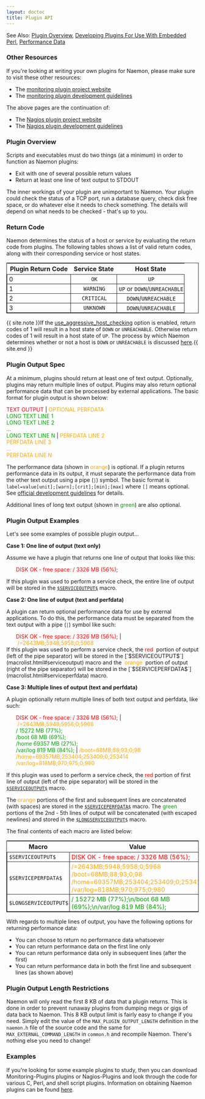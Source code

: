 ```yaml
---
layout: doctoc
title: Plugin API
---
```

<style>table, td { border: 1px solid; } td { padding: 2px; padding-left: 5px; }</style>
<span class="glyphicon glyphicon-arrow-right"></span> See Also: [Plugin Overview](plugins.html), [Developing Plugins For Use With Embedded Perl](epnplugins.html), [Performance Data](perfdata.html)

### Other Resources

If you're looking at writing your own plugins for Naemon, please make sure to visit these other resources:

* The [monitoring plugin project website](https://monitoring-plugins.org/)
* The [monitoring plugin development guidelines](https://monitoring-plugins.org/doc/guidelines.html)

The above pages are the continuation of:

* The [Nagios plugin project website](https://nagios-plugins.org)
* The [Nagios plugin development guidelines](https://nagios-plugins.org/doc/guidelines.html)

### Plugin Overview

Scripts and executables must do two things (at a minimum) in order to function as Naemon plugins:

* Exit with one of several possible return values
* Return at least one line of text output to STDOUT

The inner workings of your plugin are unimportant to Naemon.  Your plugin could check the status of a TCP port, run a database query, check disk free space, or do whatever else it needs to check something.   The details will depend on what needs to be checked - that's up to you.

### Return Code

Naemon determines the status of a host or service by evaluating the return code from plugins.  The following tables shows a list of valid return codes, along with their corresponding service or host states.

| Plugin Return Code | Service State | Host State                   |
|--------------------|:-------------:|:----------------------------:|
| 0                  | `OK`          | `UP`                         |
| 1                  | `WARNING`     | `UP` or `DOWN`/`UNREACHABLE` |
| 2                  | `CRITICAL`    | `DOWN`/`UNREACHABLE`         |
| 3                  | `UNKNOWN`     | `DOWN`/`UNREACHABLE`         |

{{ site.note }}If the [use_aggressive_host_checking](configmain.html#use_aggressive_host_checking) option is enabled, return codes of 1 will result in a host state of `DOWN` or `UNREACHABLE`.  Otherwise return codes of 1 will result in a host state of `UP`.  The process by which Naemon determines whether or not a host is `DOWN` or `UNREACHABLE` is discussed [here](networkreachability.html).{{ site.end }}

### Plugin Output Spec

At a minimum, plugins should return at least one of text output.  Optionally, plugins may return multiple lines of output.  Plugins may also return optional performance data that can be processed by external applications.  The basic format for plugin output is shown below:

<p><font color="red">TEXT OUTPUT</font> | <font color="#FFA500">OPTIONAL PERFDATA</font><br>
<font color="#00A500">LONG TEXT LINE 1<br>
LONG TEXT LINE 2<br>
...<br>
LONG TEXT LINE N  </font>| <font color="#FFA500">PERFDATA LINE 2</font><br>
<font color="#FFA500">PERFDATA LINE 3<br>
...<br>
PERFDATA LINE N</font>
</p>

The performance data (shown in <font color="#FFA500">orange</font>) is optional.  If a plugin returns performance data in its output, it must separate the performance data from the other text output using a pipe (`|`) symbol.  The basic format is `label=value[unit];[warn];[crit];[min];[max]` where `[]` means optional.  See [official development guidelines](https://monitoring-plugins.org/doc/guidelines.html#AEN201) for details.

Additional lines of long text output (shown in <font color="#00A500">green</font>) are also optional.

### Plugin Output Examples

Let's see some examples of possible plugin output...

**Case 1: One line of output (text only)**

Assume we have a plugin that returns one line of output that looks like this:

<div style="padding: 0 0 0 25px;">
<div style="display: inline; color: red;">DISK OK - free space: / 3326 MB (56%);</div>
</div>

If this plugin was used to perform a service check, the entire line of output will be stored in the [`$SERVICEOUTPUT$`](macrolist.html#serviceoutput) macro.

**Case 2: One line of output (text and perfdata)**

A plugin can return optional performance data for use by external applications.  To do this, the performance data must be separated from the text output with a pipe (`|`) symbol like such:

<div style="padding: 0 0 0 25px;">
<div style="display: inline; color: red;">DISK OK - free space: / 3326 MB (56%);</div><div style="display: inline;">&nbsp;|&nbsp;</div><div style="display: inline; color: orange;">/=2643MB;5948;5958;0;5968</div>
</div>

<div style="float: left;">If this plugin was used to perform a service check, the</div>
<div style="display: inline; color: red;">&nbsp;red&nbsp;</div>
<div style="display: inline;">portion of output (left of the pipe separator) will be stored in the [`$SERVICEOUTPUT$`](macrolist.html#serviceoutput) macro and the</div>
<div style="color: orange; display: inline;">&nbsp;orange&nbsp;</div>
<div style="display: inline;">portion of output (right of the pipe separator) will be stored in the [`$SERVICEPERFDATA$`](macrolist.html#serviceperfdata) macro.</div>

**Case 3: Multiple lines of output (text and perfdata)**

A plugin optionally return multiple lines of both text output and perfdata, like such:

<div style="padding: 0 0 0 25px;">
<font color="red">DISK OK - free space: / 3326 MB (56%);</font>&nbsp;|&nbsp;<font color="#FFA500">/=2643MB;5948;5958;0;5968</font><br>
<font color="#00A500">/ 15272 MB (77%);</font><br>
<font color="#00A500">/boot 68 MB (69%);</font><br>
<font color="#00A500">/home 69357 MB (27%);</font><br>
<font color="#00A500">/var/log 819 MB (84%);</font>&nbsp;|&nbsp;<font color="#FFA500">/boot=68MB;88;93;0;98</font><br>
<font color="#FFA500">/home=69357MB;253404;253409;0;253414 </font><br>
<font color="#FFA500">/var/log=818MB;970;975;0;980</font><br>
</div>

If this plugin was used to perform a service check, the <font color="red">red</font> portion of first line of output (left of the pipe separator) will be stored in the [`$SERVICEOUTPUT$`](macrolist.html#serviceoutput) macro.

The <font color="#FFA500">orange</font> portions of the first and subsequent lines are concatenated (with spaces) are stored in the [`$SERVICEPERFDATA$`](macrolist.html#serviceperfdata) macro.  The <font color="#00A500">green</font> portions of the 2nd - 5th lines of output will be concatenated (with escaped newlines) and stored in the [`$LONGSERVICEOUTPUT$`](macrolist.html#longserviceoutput) macro.

The final contents of each macro are listed below:

| Macro | Value |
|-------|-----------------------------------|
| `$SERVICEOUTPUT$`     | <font color="red">DISK OK - free space: / 3326 MB (56%);</font> |
| `$SERVICEPERFDATA$`   | <font color="#FFA500">/=2643MB;5948;5958;0;5968 /boot=68MB;88;93;0;98 /home=69357MB;253404;253409;0;253414 /var/log=818MB;970;975;0;980</font> |
| `$LONGSERVICEOUTPUT$` | <font color="#00A500">/ 15272 MB (77%);\n/boot 68 MB (69%);\n/var/log 819 MB (84%);</font> |

With regards to multiple lines of output, you have the following options for returning performance data:

* You can choose to return no performance data whatsoever
* You can return performance data on the first line only
* You can return performance data only in subsequent lines (after the first)
* You can return performance data in both the first line and subsequent lines (as shown above)

### Plugin Output Length Restrictions

Naemon will only read the first 8 KB of data that a plugin returns. This is done in order to prevent runaway plugins from dumping megs or gigs of data back to Naemon. This 8 KB output limit is fairly easy to change if you need.  Simply edit the value of the `MAX_PLUGIN_OUTPUT_LENGTH` definition in the `naemon.h` file of the source code and the same for `MAX_EXTERNAL_COMMAND_LENGTH` in `common.h` and recompile Naemon.  There's nothing else you need to change!

### Examples

If you're looking for some example plugins to study, then you can download Monitoring-Plugins plugins or Nagios-Plugins and look through the code for various C, Perl, and shell script plugins.  Information on obtaining Naemon plugins can be found [here](plugins.html).
